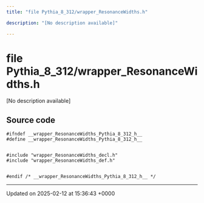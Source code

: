 ```yaml
---
title: "file Pythia_8_312/wrapper_ResonanceWidths.h"

description: "[No description available]"

---
```


# file Pythia_8_312/wrapper_ResonanceWidths.h

[No description available]




## Source code

```
#ifndef __wrapper_ResonanceWidths_Pythia_8_312_h__
#define __wrapper_ResonanceWidths_Pythia_8_312_h__


#include "wrapper_ResonanceWidths_decl.h"
#include "wrapper_ResonanceWidths_def.h"


#endif /* __wrapper_ResonanceWidths_Pythia_8_312_h__ */
```


-------------------------------

Updated on 2025-02-12 at 15:36:43 +0000
